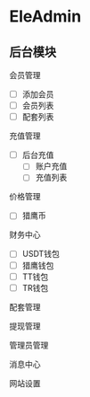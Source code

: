 # EleAdmin

## 后台模块

会员管理

- [ ] 添加会员
- [ ] 会员列表
- [ ] 配套列表

充值管理

- [ ] 后台充值
  - [ ] 账户充值
  - [ ] 充值列表

价格管理

- [ ] 猎鹰币

财务中心

- [ ] USDT钱包
- [ ] 猎鹰钱包
- [ ] TT钱包
- [ ] TR钱包

配套管理

提现管理

管理员管理

消息中心

网站设置
